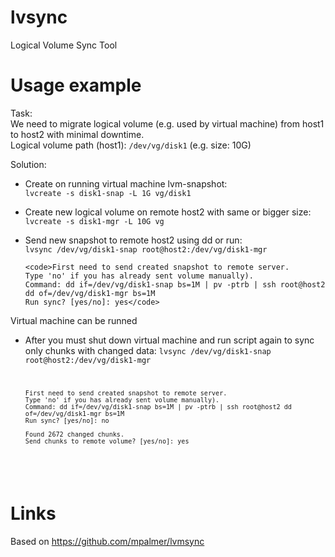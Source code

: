 lvsync
======

Logical Volume Sync Tool


Usage example
======
Task:<br>
  We need to migrate logical volume (e.g. used by virtual machine) from host1 to host2 with minimal downtime.<br>
  Logical volume path (host1): <code>/dev/vg/disk1</code> (e.g. size: 10G)

Solution:<br>
- Create on running virtual machine lvm-snapshot:<br>
<code>lvcreate -s disk1-snap -L 1G vg/disk1</code>

- Create new logical volume on remote host2 with same or bigger size:<br>
<code>lvcreate -s disk1-mgr -L 10G vg</code>

- Send new snapshot to remote host2 using dd or run:<br>
<code>lvsync /dev/vg/disk1-snap root@host2:/dev/vg/disk1-mgr</code>

      <code>First need to send created snapshot to remote server.
      Type 'no' if you has already sent volume manually).
      Command: dd if=/dev/vg/disk1-snap bs=1M | pv -ptrb | ssh root@host2 dd of=/dev/vg/disk1-mgr bs=1M
      Run sync? [yes/no]: yes</code>

Virtual machine can be runned<br>

- After you must shut down virtual machine and run script again to sync only chunks with changed data:
<code>lvsync /dev/vg/disk1-snap root@host2:/dev/vg/disk1-mgr
  
      First need to send created snapshot to remote server.
      Type 'no' if you has already sent volume manually).
      Command: dd if=/dev/vg/disk1-snap bs=1M | pv -ptrb | ssh root@host2 dd of=/dev/vg/disk1-mgr bs=1M
      Run sync? [yes/no]: no

      Found 2672 changed chunks.
      Send chunks to remote volume? [yes/no]: yes
</code>

Links
======
Based on https://github.com/mpalmer/lvmsync
